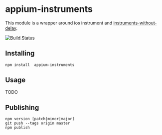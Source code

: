 appium-instruments
==================

This module is a wrapper around ios instrument and
[instruments-without-delay](https://github.com/facebook/instruments-without-delay).

[![Build Status](https://travis-ci.org/appium/appium-instruments.png?branch=master)](https://travis-ci.org/appium/appium-instruments)

## Installing

```
npm install  appium-instruments
```

## Usage

TODO

## Publishing

```
npm version [patch|minor|major]
git push --tags origin master
npm publish
```
